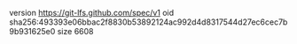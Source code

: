 version https://git-lfs.github.com/spec/v1
oid sha256:493393e06bbac2f8830b53892124ac992d4d8317544d27ec6cec7b9b931625e0
size 6608
